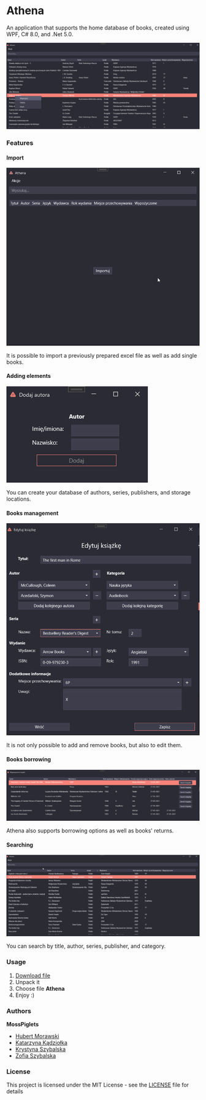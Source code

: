 # Athena
An application that supports the home database of books, created using WPF, C# 8.0, and .Net 5.0.

![Z1](Docs/main_window.png)

### Features
#### Import
![Z2](Docs/loading.gif)

It is possible to import a previously prepared excel file as well as add single books. 

#### Adding elements

![Z3](Docs/add_author.png)

You can create your database of authors, series, publishers, and storage locations.

#### Books management

![Z4](Docs/edit_book.png)

It is not only possible to add and remove books, but also to edit them.

#### Books borrowing

![Z5](Docs/borrow_list.png)

Athena also supports borrowing options as well as books' returns.

#### Searching

![Z6](Docs/searching.gif)

You can search by title, author, series, publisher, and category.

### Usage

1. [Download file](https://github.com/MossPiglets/Athena/releases/download/1.0.0/Athena.zip)
2. Unpack it
3. Choose file <b>Athena</b>
4. Enjoy :)

### Authors

<b>MossPiglets</b><br>
* [Hubert Morawski](https://github.com/Morasiu)<br>
* [Katarzyna Kądziołka](https://github.com/Katarzyna-Kadziolka)<br>
* [Krystyna Szybalska](https://github.com/Krystyna-Szybalska)<br>
* [Zofia Szybalska](https://github.com/Zofia-Szybalska)


### License
This project is licensed under the MIT License - see the [LICENSE](LICENSE) file for details
